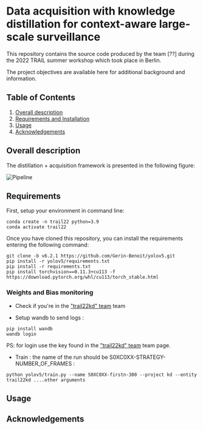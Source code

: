 # Data acquisition with knowledge distillation for context-aware large-scale surveillance

This repository contains the source code produced by the team [??] during the 2022 TRAIL summer workshop 
which took place in Berlin.

The project objectives are available here for additional background and information.

## Table of Contents
1. [Overall description](#description)
2. [Requirements and Installation](#requirements)
3. [Usage](#usage)
4. [Acknowledgements](#ack)

<a name="description"></a>
## Overall description

The distillation + acquisition framework is presented in the following figure: 

![Pipeline](imgs/kd_pipeline.png)

<a name="requirements"></a>
## Requirements

First, setup your environment in command line:
```
conda create -n trail22 python=3.9
conda activate trail22
```


Once you have cloned this repository, you can install the requirements entering the following command:

```
git clone -b v6.2.1 https://github.com/Gerin-Benoit/yolov5.git
pip install -r yolov5/requirements.txt
pip install -r requirements.txt
pip install torchvision==0.11.3+cu113 -f https://download.pytorch.org/whl/cu113/torch_stable.html
```

### Weights and Bias monitoring

- Check if you're in the ["trail22kd" team](https://wandb.ai/trail22kd) team

- Setup wandb to send logs :
```
pip install wandb
wandb login
```
PS: for login use the key found in the ["trail22kd" team](https://wandb.ai/trail22kd) team page.

- Train : the name of the run should be S0XC0XX-STRATEGY-NUMBER_OF_FRAMES :
```
python yolov5/train.py --name S0XC0XX-firstn-300 --project kd --entity trail22kd ....other arguments
```
<a name="usage"></a>
## Usage

<a name="ack"></a>
## Acknowledgements